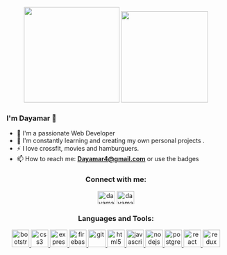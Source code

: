 
<p align="center">
   <img src="https://lo2y.com/wp-content/uploads/2016/02/hello-world.png"  height="220" /> 
   <img src="https://previews.123rf.com/images/yupiramos/yupiramos1710/yupiramos171009645/87758206-chica-de-dibujos-animados-con-la-programaci%C3%B3n-de-trabajo-de-trabajo-ilustraci%C3%B3n-vectorial.jpg" width="200" height="210" /> 
</p>
 <h3>   I'm Dayamar 👋 </h3>

- 🌱  I'm a passionate Web Developer
- 🔭  I'm constantly learning and creating my own personal projects .
- ⚡  I love crossfit, movies and hamburguers.
- 📫  How to reach me: **Dayamar4@gmail.com** or use the badges  

<h3 align="center">Connect with me:</h3>
<p align="center">
<a href="https://linkedin.com/in/dayamartinez" target="blank"><img align="center" src="https://cdn.jsdelivr.net/npm/simple-icons@3.0.1/icons/linkedin.svg" alt="dayamartinez" height="30" width="40" /></a>
<a href="https://instagram.com/dayamartinz" target="blank"><img align="center" src="https://cdn.jsdelivr.net/npm/simple-icons@3.0.1/icons/instagram.svg" alt="dayamartinz" height="30" width="40" /></a>
</p>

<h3 align="center">Languages and Tools:</h3>
<p align="center"> <a href="https://getbootstrap.com" target="_blank"> <img src="https://devicons.github.io/devicon/devicon.git/icons/bootstrap/bootstrap-plain.svg" alt="bootstrap" width="40" height="40"/> </a> <a href="https://www.w3schools.com/css/" target="_blank"> <img src="https://devicons.github.io/devicon/devicon.git/icons/css3/css3-original-wordmark.svg" alt="css3" width="40" height="40"/> </a> <a href="https://expressjs.com" target="_blank"> <img src="https://devicons.github.io/devicon/devicon.git/icons/express/express-original-wordmark.svg" alt="express" width="40" height="40"/> </a> <a href="https://firebase.google.com/" target="_blank"> <img src="https://www.vectorlogo.zone/logos/firebase/firebase-icon.svg" alt="firebase" width="40" height="40"/> </a> <a href="https://git-scm.com/" target="_blank"> <img src="https://www.vectorlogo.zone/logos/git-scm/git-scm-icon.svg" alt="git" width="40" height="40"/> </a> <a href="https://www.w3.org/html/" target="_blank"> <img src="https://devicons.github.io/devicon/devicon.git/icons/html5/html5-original-wordmark.svg" alt="html5" width="40" height="40"/> </a> <a href="https://developer.mozilla.org/en-US/docs/Web/JavaScript" target="_blank"> <img src="https://devicons.github.io/devicon/devicon.git/icons/javascript/javascript-original.svg" alt="javascript" width="40" height="40"/> </a> <a href="https://nodejs.org" target="_blank"> <img src="https://devicons.github.io/devicon/devicon.git/icons/nodejs/nodejs-original-wordmark.svg" alt="nodejs" width="40" height="40"/> </a> <a href="https://www.postgresql.org" target="_blank"> <img src="https://devicons.github.io/devicon/devicon.git/icons/postgresql/postgresql-original-wordmark.svg" alt="postgresql" width="40" height="40"/> </a> <a href="https://reactjs.org/" target="_blank"> <img src="https://devicons.github.io/devicon/devicon.git/icons/react/react-original-wordmark.svg" alt="react" width="40" height="40"/> </a> <a href="https://redux.js.org" target="_blank"> <img src="https://devicons.github.io/devicon/devicon.git/icons/redux/redux-original.svg" alt="redux" width="40" height="40"/> </a> </p>



<!--
**dayamartinez/dayamartinez** is a ✨ _special_ ✨ repository because its `README.md` (this file) appears on your GitHub profile.

Here are some ideas to get you started:

- 🔭 I’m currently working on ...
- 🌱 I’m currently learning ...
- 👯 I’m looking to collaborate on ...
- 🤔 I’m looking for help with ...
- 💬 Ask me about ...
- 📫 How to reach me: ...
- 😄 Pronouns: ...
- ⚡ Fun fact: ...

<p  align="center"><img src="https://previews.123rf.com/images/yupiramos/yupiramos1710/yupiramos171009847/87760314-chica-de-dibujos-animados-con-la-ilustraci%C3%B3n-de-vector-de-trabajo-de-programaci%C3%B3n-port%C3%A1til.jpg" width="200" height="220" /> <img src="https://previews.123rf.com/images/yupiramos/yupiramos1710/yupiramos171009645/87758206-chica-de-dibujos-animados-con-la-programaci%C3%B3n-de-trabajo-de-trabajo-ilustraci%C3%B3n-vectorial.jpg" width="200" height="220" /> <img src="https://previews.123rf.com/images/yupiramos/yupiramos1710/yupiramos171009601/87757497-chica-de-dibujos-animados-con-la-ilustraci%C3%B3n-de-vector-de-trabajo-de-programaci%C3%B3n-port%C3%A1til.jpg" width="200" height="220" /></p>
<p align="center"><img src="https://previews.123rf.com/images/yupiramos/yupiramos1710/yupiramos171009645/87758206-chica-de-dibujos-animados-con-la-programaci%C3%B3n-de-trabajo-de-trabajo-ilustraci%C3%B3n-vectorial.jpg" width="200" height="220" /> 
  <img src="https://upload.wikimedia.org/wikipedia/commons/thumb/b/bd/Hello_world_c.svg/1280px-Hello_world_c.svg.png" width="800"/> </p>
-->
